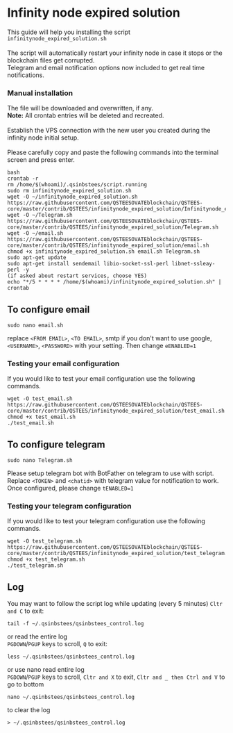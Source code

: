 # Infinity node expired solution
This guide will help you installing the script `infinitynode_expired_solution.sh`<br>
<br>
The script will automatically restart your infinity node in case it stops or the blockchain files get corrupted.<br>
Telegram and email notification options now included to get real time notifications.<br>

### Manual installation
The file will be downloaded and overwritten, if any.<br>
**Note:** All crontab entries will be deleted and recreated.
<br><br>
Establish the VPS connection with the new user you created during the infinity node initial setup.
<br><br>
Please carefully copy and paste the following commands into the terminal screen and press enter.

```
bash
crontab -r
rm /home/$(whoami)/.qsinbstees/script.running
sudo rm infinitynode_expired_solution.sh
wget -O ~/infinitynode_expired_solution.sh https://raw.githubusercontent.com/QSTEESOVATEblockchain/QSTEES-core/master/contrib/QSTEES/infinitynode_expired_solution/Infinitynode_expired_solution.sh
wget -O ~/Telegram.sh https://raw.githubusercontent.com/QSTEESOVATEblockchain/QSTEES-core/master/contrib/QSTEES/infinitynode_expired_solution/Telegram.sh
wget -O ~/email.sh https://raw.githubusercontent.com/QSTEESOVATEblockchain/QSTEES-core/master/contrib/QSTEES/infinitynode_expired_solution/email.sh
chmod +x infinitynode_expired_solution.sh email.sh Telegram.sh
sudo apt-get update
sudo apt-get install sendemail libio-socket-ssl-perl libnet-ssleay-perl -y
(if asked about restart services, choose YES)
echo "*/5 * * * * /home/$(whoami)/infinitynode_expired_solution.sh" | crontab
```

## To configure email
```
sudo nano email.sh
```
replace `<FROM EMAIL>`, `<TO EMAIL>`, smtp if you don't want to use google, `<USERNAME>`, `<PASSWORD>` with your setting. Then change `eENABLED=1`

### Testing your email configuration
If you would like to test your email configuration use the following commands.
```
wget -O test_email.sh https://raw.githubusercontent.com/QSTEESOVATEblockchain/QSTEES-core/master/contrib/QSTEES/infinitynode_expired_solution/test_email.sh
chmod +x test_email.sh
./test_email.sh
```

## To configure telegram
```
sudo nano Telegram.sh
```
Please setup telegram bot with BotFather on telegram to use with script.
Replace `<TOKEN>` and `<chatid>` with telegram value for notification to work. Once configured, please change `tENABLED=1`

### Testing your telegram configuration
If you would like to test your telegram configuration use the following commands.
```
wget -O test_telegram.sh https://raw.githubusercontent.com/QSTEESOVATEblockchain/QSTEES-core/master/contrib/QSTEES/infinitynode_expired_solution/test_telegram.sh
chmod +x test_telegram.sh
./test_telegram.sh
```

## Log
You may want to follow the script log while updating (every 5 minutes) `Cltr and C` to exit:
```
tail -f ~/.qsinbstees/qsinbstees_control.log
```
or read the entire log<br>`PGDOWN`/`PGUP` keys to scroll, `Q` to exit:
```
less ~/.qsinbstees/qsinbstees_control.log
```
or use nano read entire log<br>`PGDOWN`/`PGUP` keys to scroll, `Cltr and X` to exit, `Cltr and _ then Ctrl and V` to go to bottom
``` 
nano ~/.qsinbstees/qsinbstees_control.log
```
to clear the log
```
> ~/.qsinbstees/qsinbstees_control.log
```
